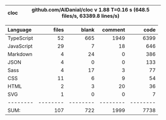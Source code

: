 | cloc | github.com/AlDanial/cloc v 1.88 T=0.16 s (648.5 files/s, 63389.8 lines/s) |
| ---- | ------------------------------------------------------------------------- |


| Language   |    files |    blank |  comment |     code |
| :--------- | -------: | -------: | -------: | -------: |
| TypeScript |       52 |      665 |     1949 |     6399 |
| JavaScript |       29 |        7 |       18 |      646 |
| Markdown   |        4 |       24 |        0 |      386 |
| JSON       |        4 |        0 |        0 |      133 |
| Sass       |        4 |       17 |        3 |       77 |
| CSS        |       11 |        6 |        9 |       54 |
| HTML       |        2 |        3 |       20 |       36 |
| SVG        |        1 |        0 |        0 |        7 |
| --------   | -------- | -------- | -------- | -------- |
| SUM:       |      107 |      722 |     1999 |     7738 |
